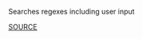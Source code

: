 Searches regexes including user input


[SOURCE](http://brakemanscanner.org/docs/warning_types/denial_of_service/)
